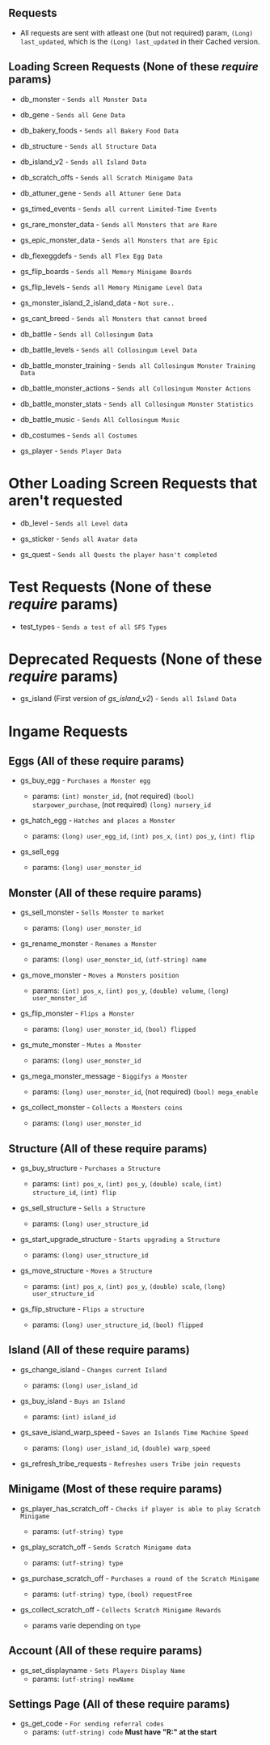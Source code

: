 Requests
-

* All requests are sent with atleast one (but not required) param, `(Long) last_updated`, which is the `(Long) last_updated` in their Cached version.

## Loading Screen Requests (None of these *require* params)

* db_monster - `Sends all Monster Data`

* db_gene - `Sends all Gene Data`

* db_bakery_foods - `Sends all Bakery Food Data`

* db_structure - `Sends all Structure Data`

* db_island_v2 - `Sends all Island Data`

* db_scratch_offs - `Sends all Scratch Minigame Data`

* db_attuner_gene - `Sends all Attuner Gene Data`

* gs_timed_events - `Sends all current Limited-Time Events`

* gs_rare_monster_data - `Sends all Monsters that are Rare`

* gs_epic_monster_data - `Sends all Monsters that are Epic`

* db_flexeggdefs - `Sends all Flex Egg Data`

* gs_flip_boards - `Sends all Memory Minigame Boards`

* gs_flip_levels - `Sends all Memory Minigame Level Data`

* gs_monster_island_2_island_data - `Not sure..`

* gs_cant_breed - `Sends all Monsters that cannot breed`

* db_battle - `Sends all Collosingum Data`

* db_battle_levels - `Sends all Collosingum Level Data`

* db_battle_monster_training - `Sends all Collosingum Monster Training Data`

* db_battle_monster_actions - `Sends all Collosingum Monster Actions`

* db_battle_monster_stats - `Sends all Collosingum Monster Statistics`

* db_battle_music - `Sends All Collosingum Music`

* db_costumes - `Sends all Costumes`

* gs_player - `Sends Player Data`

# Other Loading Screen Requests that aren't requested

* db_level - `Sends all Level data`

* gs_sticker - `Sends all Avatar data`

* gs_quest - `Sends all Quests the player hasn't completed`

# Test Requests (None of these *require* params)

* test_types - `Sends a test of all SFS Types`

# Deprecated Requests (None of these *require* params)

* gs_island (First version of *gs_island_v2*) - `Sends all Island Data`

# Ingame Requests
  
  ## Eggs (All of these require params)
  
  * gs_buy_egg - `Purchases a Monster egg`
    * params: `(int) monster_id,` (not required) `(bool) starpower_purchase`, (not required) `(long) nursery_id` 
  
  * gs_hatch_egg - `Hatches and places a Monster`
    * params: `(long) user_egg_id`, `(int) pos_x`, `(int) pos_y`, `(int) flip`
  
  * gs_sell_egg
    * params: `(long) user_monster_id`
  
  ## Monster (All of these require params)
  
  * gs_sell_monster - `Sells Monster to market`
    * params: `(long) user_monster_id`
  
  * gs_rename_monster - `Renames a Monster`
    * params: `(long) user_monster_id`, `(utf-string) name`
  
  * gs_move_monster - `Moves a Monsters position`
    * params: `(int) pos_x`, `(int) pos_y`, `(double) volume`, `(long) user_monster_id`
  
  * gs_flip_monster - `Flips a Monster`
    * params: `(long) user_monster_id`, `(bool) flipped`
  
  * gs_mute_monster - `Mutes a Monster`
    * params: `(long) user_monster_id`
  
  * gs_mega_monster_message - `Biggifys a Monster`
    * params: `(long) user_monster_id`, (not required) `(bool) mega_enable`
  
  * gs_collect_monster - `Collects a Monsters coins`
    * params: `(long) user_monster_id`
  
  ## Structure (All of these require params) 
  
  * gs_buy_structure - `Purchases a Structure`
    * params: `(int) pos_x`, `(int) pos_y`, `(double) scale`, `(int) structure_id`, `(int) flip`
  
  * gs_sell_structure - `Sells a Structure`
    * params: `(long) user_structure_id`
  
  * gs_start_upgrade_structure - `Starts upgrading a Structure`
    * params: `(long) user_structure_id`
  
  * gs_move_structure - `Moves a Structure`
    * params: `(int) pos_x`, `(int) pos_y`, `(double) scale`, `(long) user_structure_id`
  
  * gs_flip_structure - `Flips a structure`
    * params: `(long) user_structure_id`, `(bool) flipped`
  
  ## Island (All of these require params)
  
  * gs_change_island - `Changes current Island`
    * params: `(long) user_island_id`
  
  * gs_buy_island - `Buys an Island`
    * params: `(int) island_id`
  
  * gs_save_island_warp_speed - `Saves an Islands Time Machine Speed`
    * params: `(long) user_island_id`, `(double) warp_speed`
  
  * gs_refresh_tribe_requests - `Refreshes users Tribe join requests`
  
  ## Minigame (Most of these require params)
  
  * gs_player_has_scratch_off - `Checks if player is able to play Scratch Minigame`
    * params: `(utf-string) type`
  
  * gs_play_scratch_off - `Sends Scratch Minigame data`
    * params: `(utf-string) type`
  
  * gs_purchase_scratch_off - `Purchases a round of the Scratch Minigame`
    * params: `(utf-string) type`, `(bool) requestFree`
  
  * gs_collect_scratch_off - `Collects Scratch Minigame Rewards`
    * params varie depending on `type`
  
  ## Account (All of these require params)
  
  * gs_set_displayname - `Sets Players Display Name`
    * params: `(utf-string) newName`
  
  ## Settings Page (All of these require params)
  
  * gs_get_code - `For sending referral codes`
    * params: `(utf-string) code` **Must have "R:" at the start**
